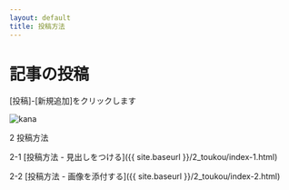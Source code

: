 ```yaml
---
layout: default
title: 投稿方法 
---
```


# 記事の投稿

[投稿]-[新規追加]をクリックします

![kana](./images/toukou.png)

2 投稿方法

2-1 [投稿方法 - 見出しをつける]({{ site.baseurl }}/2_toukou/index-1.html)

2-2 [投稿方法 - 画像を添付する]({{ site.baseurl }}/2_toukou/index-2.html)